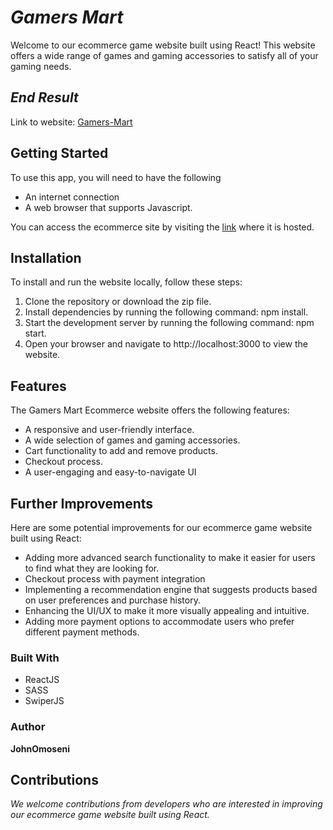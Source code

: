 # _Gamers Mart_

Welcome to our ecommerce game website built using React! This website offers a wide range of games and gaming accessories to satisfy all of your gaming needs.

## _End Result_

Link to website: [Gamers-Mart](https://gamify-mart.vercel.app)

## Getting Started

To use this app, you will need to have the following

- An internet connection
- A web browser that supports Javascript.

You can access the ecommerce site by visiting the [link](https://gamify-mart.vercel.app) where it is hosted.

## Installation
To install and run the website locally, follow these steps:

1. Clone the repository or download the zip file.
2. Install dependencies by running the following command: npm install.
3. Start the development server by running the following command: npm start.
4. Open your browser and navigate to http://localhost:3000 to view the website.

## Features
The Gamers Mart Ecommerce website offers the following features:

* A responsive and user-friendly interface.
* A wide selection of games and gaming accessories.
* Cart functionality to add and remove products.
* Checkout process.
* A user-engaging and easy-to-navigate UI

## Further Improvements
Here are some potential improvements for our ecommerce game website built using React:

- Adding more advanced search functionality to make it easier for users to find what they are looking for.
- Checkout process with payment integration
- Implementing a recommendation engine that suggests products based on user preferences and purchase history.
- Enhancing the UI/UX to make it more visually appealing and intuitive.
- Adding more payment options to accommodate users who prefer different payment methods.

### Built With

* ReactJS
* SASS
*  SwiperJS

### Author

**JohnOmoseni**

## Contributions
_We welcome contributions from developers who are interested in improving our ecommerce game website built using React._
